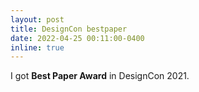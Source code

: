 ```yaml
---
layout: post
title: DesignCon bestpaper
date: 2022-04-25 00:11:00-0400
inline: true
---
```

I got **Best Paper Award** in DesignCon 2021.  